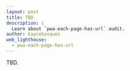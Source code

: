 ```yaml
---
layout: post
title: TBD
description: |
  Learn about `pwa-each-page-has-url` audit.
author: kaycebasques
web_lighthouse:
  - pwa-each-page-has-url
---
```


TBD.